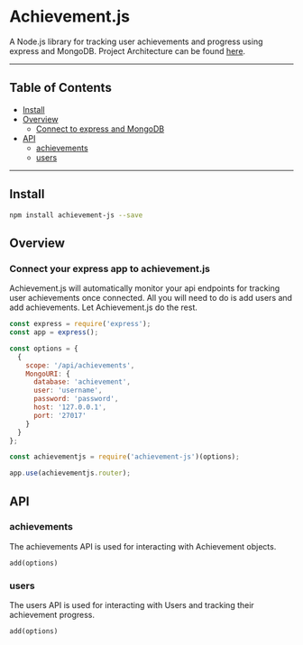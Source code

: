 # Achievement.js

A Node.js library for tracking user achievements and progress using express and MongoDB. Project Architecture can be found [here](https://www.lucidchart.com/documents/view/fb160706-6f61-4ea6-b010-68c3e3bb462c/0_0).

---

## Table of Contents

* [Install](#Install)
* [Overview](#Overview)
  * [Connect to express and MongoDB](#Connect-your-express-app-to-achievement.js)
* [API](#API)
  * [achievements](#achievements)
  * [users](#users)

---

## Install

```sh
npm install achievement-js --save
```

## Overview

### Connect your express app to achievement.js

Achievement.js will automatically monitor your api endpoints for tracking user achievements once connected. All you will need to do is add users and add achievements. Let Achievement.js do the rest.

```javascript
const express = require('express');
const app = express();

const options = {
  {
    scope: '/api/achievements',
    MongoURI: {
      database: 'achievement',
      user: 'username',
      password: 'password',
      host: '127.0.0.1',
      port: '27017'
    }
  }
};

const achievementjs = require('achievement-js')(options);

app.use(achievementjs.router);

```


## API

### achievements
The achievements API is used for interacting with Achievement objects.

`add(options)`

### users
The users API is used for interacting with Users and tracking their achievement progress.

`add(options)`
